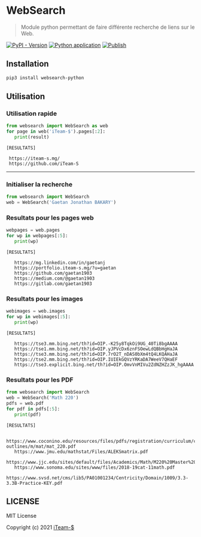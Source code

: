 # WebSearch

> Module python permettant de faire différente recherche de liens sur le Web.

[![PyPI - Version](https://img.shields.io/pypi/v/websearch-python?style=for-the-badge)](https://pypi.org/project/websearch-python/)
[![Python application](https://github.com/iTeam-S/WebSearch/actions/workflows/python-app.yml/badge.svg)](https://github.com/iTeam-S/WebSearch/actions/workflows/python-app.yml)
[![Publish](https://github.com/iTeam-S/WebSearch/actions/workflows/pip-upload.yml/badge.svg)](https://github.com/iTeam-S/WebSearch/actions/workflows/pip-upload.yml)



## Installation

```sh
pip3 install websearch-python
```

## Utilisation

### Utilisation rapide

```python
from websearch import WebSearch as web
for page in web('iTeam-$').pages[:2]:
   print(result)
```

```
[RESULTATS]

 https://iteam-s.mg/
 https://github.com/iTeam-S
```
__________________________

### Initialiser la recherche

```python
from websearch import WebSearch
web = WebSearch('Gaetan Jonathan BAKARY')
```

### Resultats pour les pages web

```python
webpages = web.pages
for wp in webpages[:5]:
   print(wp)
```

```
[RESULTATS]

   https://mg.linkedin.com/in/gaetanj
   https://portfolio.iteam-s.mg/?u=gaetan
   https://github.com/gaetan1903
   https://medium.com/@gaetan1903
   https://gitlab.com/gaetan1903
```


### Resultats pour les images

```python
webimages = web.images
for wp in webimages[:5]:
   print(wp)
```

```
[RESULTATS]

   https://tse3.mm.bing.net/th?id=OIP.-K25y8TqkOi9UG_40Ti8bgAAAA
   https://tse1.mm.bing.net/th?id=OIP.yJPVcDx6znFSOewLdQBbHgHaJA
   https://tse3.mm.bing.net/th?id=OIP.7rO2T_nDAS0bXm4tQ4LKQAHaJA
   https://tse2.mm.bing.net/th?id=OIP.IUIEkGQVzYRKaDA7WeeV7QHaEF
   https://tse3.explicit.bing.net/th?id=OIP.OmvVnMIVu2ZdNZHZzJK_hgAAAA
```


### Resultats pour les PDF

```python
from websearch import WebSearch
web = WebSearch('Math 220')
pdfs = web.pdf
for pdf in pdfs[:5]:
   print(pdf)
```

```
[RESULTATS]

   https://www.coconino.edu/resources/files/pdfs/registration/curriculum/course-outlines/m/mat/mat_220.pdf
   https://www.jmu.edu/mathstat/Files/ALEKSmatrix.pdf
   https://www.jjc.edu/sites/default/files/Academics/Math/M220%20Master%20Syllabus%20SP18.pdf
   https://www.sonoma.edu/sites/www/files/2018-19cat-11math.pdf
   https://www.svsd.net/cms/lib5/PA01001234/Centricity/Domain/1009/3.3-3.3B-Practice-KEY.pdf
```


## LICENSE

MIT License

Copyright (c) 2021 [iTeam-$](https://iteam-s.mg)

